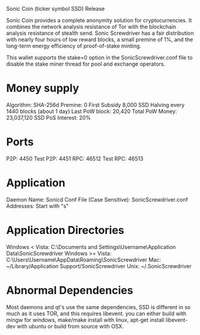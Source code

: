 Sonic Coin (ticker symbol SSD) Release

Sonic Coin provides a complete anonymity solution for cryptocurrencies. It combines the network analysis resistance of Tor with the blockchain analysis resistance of stealth send. Sonic Screwdriver has a fair distribution with nearly four hours of low reward blocks, a small premine of 1%, and the long-term energy efficiency of proof-of-stake minting.

This wallet supports the stake=0 option in the SonicScrewdriver.conf file to disable the stake miner thread for pool and exchange operators.


Money supply
============

Algorithm: SHA-256d
Premine: 0
First Subsidy 8,000 SSD
Halving every 1440 blocks (about 1 day)
Last PoW block: 20,420
Total PoW Money: 23,037,120 SSD
PoS Interest: 20%

Ports
=====
P2P: 4450
Test P2P: 4451
RPC: 46512
Test RPC: 46513

Application
===========

Daemon Name: Sonicd
Conf File (Case Sensitive): SonicScrewdriver.conf
Addresses: Start with "s"

Application Directories
=======================

Windows < Vista: C:\Documents and Settings\Username\Application Data\SonicScrewdriver
Windows >= Vista: C:\Users\Username\AppData\Roaming\SonicScrewdriver
Mac: ~/Library/Application Support/SonicScrewdriver
Unix: ~/.SonicScrewdriver

Abnormal Dependencies
=====================
Most daemons and qt's use the same dependencies, SSD is different in so much as it uses TOR, and this requires libevent. you can either build with mingw for windows, make/make install with linux, apt-get install libevent-dev with ubuntu or build from source with OSX.
   


